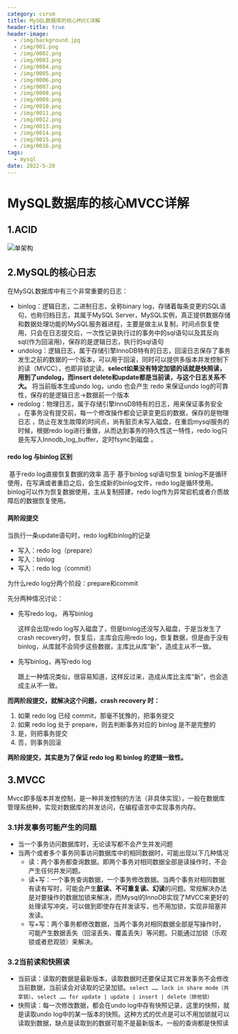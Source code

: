 ```yaml
---
category: csrsm
title: MySQL数据库的核心MVCC详解
header-title: true
header-image:
  - /img/background.jpg
  - /img/001.png
  - /img/0002.png
  - /img/0003.png
  - /img/0004.png
  - /img/0005.png
  - /img/0006.png
  - /img/0007.png
  - /img/0008.png
  - /img/0009.png
  - /img/0010.png
  - /img/0011.png
  - /img/0012.png
  - /img/0013.png
  - /img/0014.png
  - /img/0015.png
  - /img/0016.png
tags:
  - mysql
date: 2022-5-20
---
```


# MySQL数据库的核心MVCC详解



## 1.ACID

 <img :src="$withBase('/img/mysql/mysql-acid.png')" alt="单架构">

## 2.MySQL的核心日志

在MySQL数据库中有三个非常重要的日志：

- binlog：逻辑日志，二进制日志，全称binary log，存储着每条变更的SQL语句，也称归档日志，其属于MySQL Server，MySQL实例，真正提供数据存储和数据处理功能的MySQL服务器进程，主要是做主从复制，时间点恢复使用，只会在日志提交后，一次性记录执行过的事务中的sql语句以及其反向sql(作为回滚用)，保存的是逻辑日志，执行的sql语句 
- undolog：逻辑日志，属于存储引擎InnoDB特有的日志，回滚日志保存了事务发生之前的数据的一个版本，可以用于回滚，同时可以提供多版本并发控制下的读（MVCC），也即非锁定读。**select如果没有特定加锁的话就是快照读，用到了undolog，而insert delete和update都是当前读，与这个日志关系不大。** 将当前版本生成undo log，undo 也会产生 redo 来保证undo log的可靠性，保存的是逻辑日志->数据前一个版本 
- redolog：物理日志，属于存储引擎InnoDB特有的日志，用来保证事务安全 。在事务没有提交前，每一个修改操作都会记录变更后的数据，保存的是物理日志 ，防止在发生故障的时间点，尚有脏页未写入磁盘，在重启mysql服务的时候，根据redo log进行重做，从而达到事务的持久性这一特性，redo log只是先写入Innodb_log_buffer，定时fsync到磁盘 。

#### redo log 与binlog 区别

​	基于redo log直接恢复数据的效率 高于 基于binlog sql语句恢复 binlog不是循环使用，在写满或者重启之后，会生成新的binlog文件，redo log是循环使用。 binlog可以作为恢复数据使用，主从复制搭建，redo log作为异常宕机或者介质故障后的数据恢复使用。 

#### 两阶段提交

当执行一条update语句时，redo log和binlog的记录

- 写入：redo log（prepare）
- 写入：binlog
- 写入：redo log（commit）

为什么redo log分两个阶段：prepare和commit

先分两种情况讨论：

- 先写redo log， 再写binlog

  这样会出现redo log写入磁盘了，但是binlog还没写入磁盘，于是当发生了crash recovery时，恢复后，主库会应用redo log，恢复数据，但是由于没有binlog，从库就不会同步这些数据，主库比从库“新”，造成主从不一致。

- 先写binlog，再写redo log

  跟上一种情况类似，很容易知道，这样反过来，造成从库比主库“新”，也会造成主从不一致。

**而两阶段提交，就解决这个问题，crash recovery 时：** 

1. 如果 redo log 已经 commit，那毫不犹豫的，把事务提交 
2. 如果 redo log 处于 prepare，则去判断事务对应的 binlog 是不是完整的
3. 是，则把事务提交
4. 否，则事务回滚 

**两阶段提交，其实是为了保证 redo log 和 binlog 的逻辑一致性。** 

## 3.MVCC

​	Mvcc即多版本并发控制，是一种并发控制的方法（非具体实现），一般在数据库管理系统种，实现对数据库的并发访问，在编程语言中实现事务内存。

### 3.1并发事务可能产生的问题

- 当一个事务访问数据库时，无论读写都不会产生并发问题
- 当两个或者多个事务同事访问数据库中的相同数据时，可能出现以下几种情况
  - 读：两个事务都查询数据。即两个事务对相同数据全部是读操作时，不会产生任何并发问题。
  - 读+写：一个事务查询数据，一个事务修改数据。当两个事务对相同数据有读有写时，可能会产生**脏读、不可重复读、幻读**的问题。常规解决办法是对要操作的数据加锁来解决，而Mysql的InnoDB实现了MVCC来更好的处理读写冲突，可以做到即使存在并发读写，也不用加锁，实现非阻塞并发读。
  - 写+写：两个事务都修改数据，当两个事务对相同数据全部是写操作时，可能产生数据丢失（回滚丢失、覆盖丢失）等问题。只能通过加锁（乐观锁或者悲观锁）来解决。

### 3.2当前读和快照读

- 当前读：读取的数据是最新版本，读取数据时还要保证其它并发事务不会修改当前数据，当前读会对读取的记录加锁。`select …… lock in share mode（共享锁）`、`select …… for update | update | insert | delete（排他锁）` 
- 快照读：每一次修改数据，都会在undo log中存有快照记录，这里的快照，就是读取undo log中的某一版本的快照。这种方式的优点是可以不用加锁就可以读取到数据，缺点是读取到的数据可能不是最新版本。一般的查询都是快照读